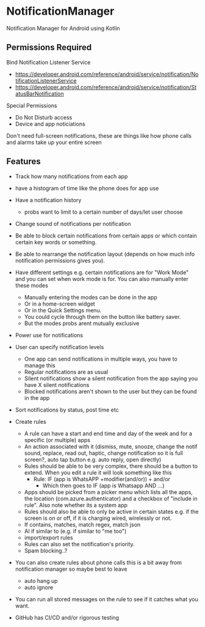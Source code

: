 # NotificationManager
Notification Manager for Android using Kotlin



## Permissions Required

Bind Notification Listener Service
- https://developer.android.com/reference/android/service/notification/NotificationListenerService
- https://developer.android.com/reference/android/service/notification/StatusBarNotification

Special Permissions
- Do Not Disturb access
- Device and app noticiations

Don't need full-screen notifications, these are things like how phone calls and alarms take up your entire screen

## Features
- Track how many notifications from each app
- have a histogram of time like the phone does for app use
- Have a notification history
    - probs want to limit to a certain number of days/let user choose
- Change sound of notifications per notification
- Be able to block certain notifications from certain apps or which contain certain key words or something.
- Be able to rearrange the notification layout (depends on how much info notification permissions gives you).
- Have different settings e.g. certain notifications are for "Work Mode" and you can set when work mode is for. You can also manually enter these modes
    - Manually entering the modes can be done in the app
    - Or in a home-screen widget
    - Or in the Quick Settings menu.
    - You could cycle through them on the button like battery saver.
    - But the modes probs arent mutually exclusive
- Power use for notifications
- User can specify notification levels
    - One app can send notifications in multiple ways, you have to manage this
    - Regular notifications are as usual
    - Silent notifications show a silent notification from the app saying you have X silent notifications
    - Blocked notifications aren't shown to the user but they can be found in the app
- Sort notifications by status, post time etc

- Create rules
    - A rule can have a start and end time and day of the week and for a specific (or multiple) apps
    - An action associated with it (dismiss, mute, snooze, change the notif sound, replace, read out, haptic, change notification so it is full screen?, auto tap button e.g. auto reply, open directly)
    - Rules should be able to be very complex, there should be a button to extend. When you edit a rule it will look something like this
        - Rule: IF (app is WhatsAPP +modifier(and/or)) + and/or
            - Which then goes to IF (app is Whatsapp AND ...)
    - Apps should be picked from a picker menu which lists all the apps, the location (com.azure.authenticator) and a checkbox of "include in rule". Also note whether its a system app
    - Rules should also be able to only be active in certain states e.g. if the screen is on or off, if it is charging wired, wirelessly or not.
    - If contains, matches, match regex, match json
    - AI if similar to (e.g. if similar to "me too")
    - import/export rules
    - Rules can also set the notification's priority.
    - Spam blocking..?

- You can also create rules about phone calls this is a bit away from notification manager so maybe best to leave
    - auto hang up
    - auto ignore

- You can run all stored messages on the rule to see if it catches what you want.


- GitHub has CI/CD and/or rigorous testing 
